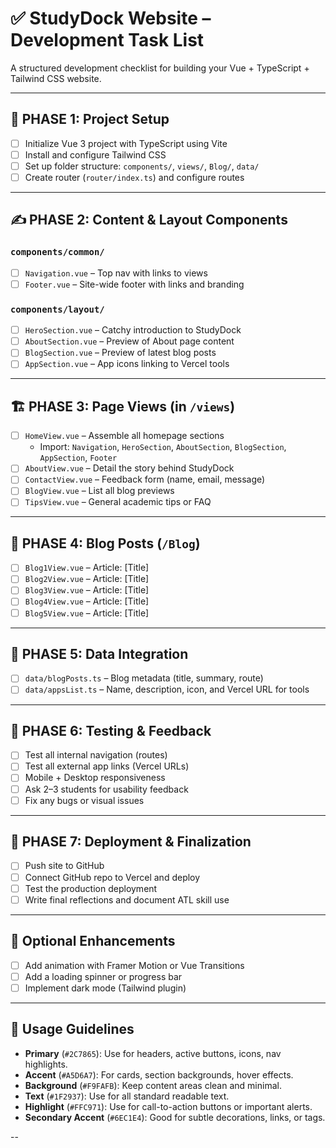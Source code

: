 # ✅ StudyDock Website – Development Task List

A structured development checklist for building your Vue + TypeScript + Tailwind CSS website.

---

## 🏁 PHASE 1: Project Setup

- [ ] Initialize Vue 3 project with TypeScript using Vite
- [ ] Install and configure Tailwind CSS
- [ ] Set up folder structure: `components/`, `views/`, `Blog/`, `data/`
- [ ] Create router (`router/index.ts`) and configure routes

---

## ✍️ PHASE 2: Content & Layout Components

### `components/common/`

- [ ] `Navigation.vue` – Top nav with links to views
- [ ] `Footer.vue` – Site-wide footer with links and branding

### `components/layout/`

- [ ] `HeroSection.vue` – Catchy introduction to StudyDock
- [ ] `AboutSection.vue` – Preview of About page content
- [ ] `BlogSection.vue` – Preview of latest blog posts
- [ ] `AppSection.vue` – App icons linking to Vercel tools

---

## 🏗️ PHASE 3: Page Views (in `/views`)

- [ ] `HomeView.vue` – Assemble all homepage sections
  - Import: `Navigation`, `HeroSection`, `AboutSection`, `BlogSection`, `AppSection`, `Footer`
- [ ] `AboutView.vue` – Detail the story behind StudyDock
- [ ] `ContactView.vue` – Feedback form (name, email, message)
- [ ] `BlogView.vue` – List all blog previews
- [ ] `TipsView.vue` – General academic tips or FAQ

---

## 📰 PHASE 4: Blog Posts (`/Blog`)

- [ ] `Blog1View.vue` – Article: [Title]
- [ ] `Blog2View.vue` – Article: [Title]
- [ ] `Blog3View.vue` – Article: [Title]
- [ ] `Blog4View.vue` – Article: [Title]
- [ ] `Blog5View.vue` – Article: [Title]

---

## 🧠 PHASE 5: Data Integration

- [ ] `data/blogPosts.ts` – Blog metadata (title, summary, route)
- [ ] `data/appsList.ts` – Name, description, icon, and Vercel URL for tools

---

## 🧪 PHASE 6: Testing & Feedback

- [ ] Test all internal navigation (routes)
- [ ] Test all external app links (Vercel URLs)
- [ ] Mobile + Desktop responsiveness
- [ ] Ask 2–3 students for usability feedback
- [ ] Fix any bugs or visual issues

---

## 🚀 PHASE 7: Deployment & Finalization

- [ ] Push site to GitHub
- [ ] Connect GitHub repo to Vercel and deploy
- [ ] Test the production deployment
- [ ] Write final reflections and document ATL skill use

---

## 📘 Optional Enhancements

- [ ] Add animation with Framer Motion or Vue Transitions
- [ ] Add a loading spinner or progress bar
- [ ] Implement dark mode (Tailwind plugin)

---

## 🧩 Usage Guidelines

- **Primary** (`#2C7865`): Use for headers, active buttons, icons, nav highlights.
- **Accent** (`#A5D6A7`): For cards, section backgrounds, hover effects.
- **Background** (`#F9FAFB`): Keep content areas clean and minimal.
- **Text** (`#1F2937`): Use for all standard readable text.
- **Highlight** (`#FFC971`): Use for call-to-action buttons or important alerts.
- **Secondary Accent** (`#6EC1E4`): Good for subtle decorations, links, or tags.

--
